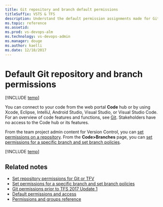 ```yaml
---
title: Git repository and branch default permissions
titleSuffix: VSTS & TFS
description: Understand the default permission assignments made for Git repositories and branches to built-in security groups supported in VSTS and TFS
ms.topic: reference
ms.assetid:  
ms.prod: vs-devops-alm
ms.technology: vs-devops-admin
ms.manager: douge
ms.author: kaelli
ms.date: 12/18/2017
---
```


# Default Git repository and branch permissions 

[!INCLUDE [temp](../_shared/version-vsts-tfs-all-versions.md)]

You can connect to your code from the web portal **Code** hub or by using Xcode, Eclipse, IntelliJ, Android Studio, Visual Studio, or Visual Studio Code. For an overview of code features and functions, see [Git](../git/overview.md). Stakeholders have no access to the Code hub or its features.

From the team project admin content for Version Control, you can [set permissions on a repository](set-git-tfvc-repository-permissions.md). From the **Code>Branches** page, you can [set permissions for a specific branch and set branch policies](../git/branch-permissions.md). 

[!INCLUDE [temp](_shared/code-git.md)]


## Related notes 

- [Set repository permissions for Git or TFV](set-git-tfvc-repository-permissions.md)
- [Set permissions for a specific branch and set branch policies](../git/branch-permissions.md)
- [Git permissions prior to TFS 2017 Update 1](git-permissions-before-2017.md) 
- [Default permissions and access](permissions-access.md) 
- [Permissions and groups reference](permissions.md) 